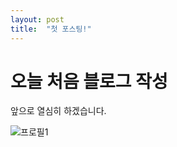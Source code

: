 ```yaml
---
layout: post
title:  "첫 포스팅!"
---
```


# 오늘 처음 블로그 작성

앞으로 열심히 하겠습니다.

![프로필1](D:\Blog\jeha0101.github.io\images\2024-01-09-first\프로필1.jpg)
